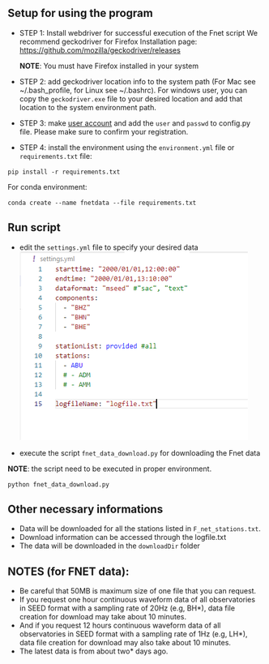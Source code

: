 ## Setup for using the program

- STEP 1: Install webdriver for successful execution of the Fnet script
  We recommend geckodriver for Firefox
  Installation page: https://github.com/mozilla/geckodriver/releases
  
  __NOTE__: You must have Firefox installed in your system

- STEP 2: add geckodriver location info to the system path (For Mac see ~/.bash_profile, for Linux see ~/.bashrc). For windows user, you can copy the `geckodriver.exe` file to your desired location and add that location to the system environment path.

- STEP 3: make [user account](https://hinetwww11.bosai.go.jp/nied/registration/?LANG=en)  and add the `user` and `passwd` to config.py file. Please make sure to confirm your registration.

- STEP 4: install the environment using the `environment.yml` file or `requirements.txt` file:

```
pip install -r requirements.txt
```

For conda environment:

```
conda create --name fnetdata --file requirements.txt
```


## Run script

- edit the `settings.yml` file to specify your desired data
![Settings Screenshot](docs/Screenshot_settings.png)

- execute the script `fnet_data_download.py` for downloading the Fnet data

__NOTE__: the script need to be executed in proper environment.

```
python fnet_data_download.py
```

## Other necessary informations

- Data will be downloaded for all the stations listed in `F_net_stations.txt`.
- Download information can be accessed through the logfile.txt
- The data will be downloaded in the `downloadDir` folder

## NOTES (for FNET data):

- Be careful that 50MB is maximum size of one file that you can request.
- If you request one hour continuous waveform data of all observatories in SEED format with a sampling rate of 20Hz (e.g, BH\*), data file creation for download may take about 10 minutes.
- And if you request 12 hours continuous waveform data of all observatories in SEED format with a sampling rate of 1Hz (e.g, LH\*), data file creation for download may also take about 10 minutes.
- The latest data is from about two\* days ago.
